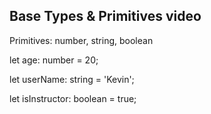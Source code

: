 ## Base Types & Primitives video

Primitives: number, string, boolean

let age: number = 20;

let userName: string = 'Kevin';

let isInstructor: boolean = true;